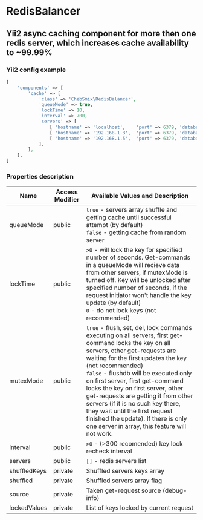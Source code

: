 # RedisBalancer
## Yii2 async caching component for more then one redis server, which increases cache availability to ~99.99%

### Yii2 config example
```php
[
    'components' => [
        'cache' => [
            'class' => 'СhebSmix\RedisBalancer',
            'queueMode' => true,
            'lockTime' => 10,
            'interval' => 700,
            'servers' => [
                [ 'hostname' => 'localhost',    'port' => 6379, 'database' => 0 ],
                [ 'hostname' => '192.168.1.3',  'port' => 6379, 'database' => 0 ],
                [ 'hostname' => '192.168.1.5',  'port' => 6379, 'database' => 0 ],
            ],
        ],
    ],
]
```

### Properties description
Name            | Access Modifier | Available Values and Description
----------------|-----------|--------------------
queueMode       | public    | `true` - servers array shuffle and getting cache until successful attempt (by default)<br>`false` - getting cache from random server
lockTime        | public    | `>0` - will lock the key for specified number of seconds. Get-commands in a queueMode will recieve data from other servers, if mutexMode is turned off. Key will be unlocked after specified number of seconds, if the request initiator won't handle the key update (by default)<br>`0` - do not lock keys (not recommended)
mutexMode       | public    | `true` - flush, set, del, lock commands executing on all servers, first get-command locks the key on all servers, other get-requests are waiting for the first updates the key (not recommended)<br>`false` - flushdb will be executed only on first server, first get-command locks the key on first server, other get-requests are getting it from other servers (if it is no such key there, they wait until the first request finished the update). If there is only one server in array, this feature will not work.
interval        | public    | `>0` - (>300 recomended) key lock recheck interval
servers         | public    | `[]` - redis servers list
shuffledKeys    | private   | Shuffled servers keys array
shuffled        | private   | Shuffled servers array flag
source          | private   | Taken get-request source (debug-info)
lockedValues    | private   | List of keys locked by current request
